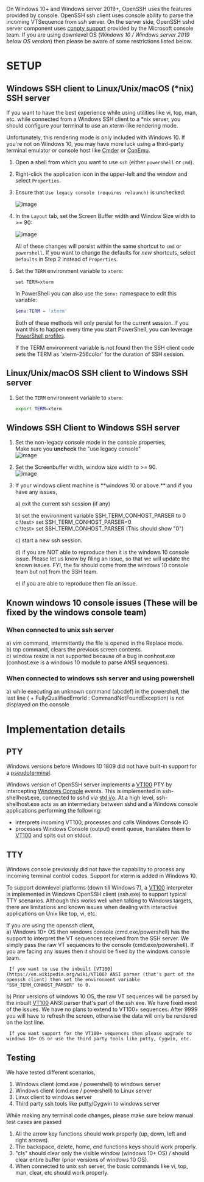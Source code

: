On Windows 10+ and Windows server 2019+, OpenSSH uses the features provided by console. OpenSSH ssh client uses console ability to parse the incoming VTSequence from ssh server. On the server side, OpenSSH sshd server component uses [conpty support](https://devblogs.microsoft.com/commandline/windows-command-line-introducing-the-windows-pseudo-console-conpty/) provided by the Microsoft console team. If you are using downlevel OS (_Windows 10 / Windows server 2019 below OS version_) then please be aware of some restrictions listed below.


# SETUP

## Windows SSH client to Linux/Unix/macOS (*nix) SSH server 
 
If you want to have the best experience while using utilities like vi, top, man, etc. while connected from a Windows SSH client to a *nix server, you should configure your terminal to use an xterm-like rendering mode.

Unfortunately, this rendering mode is only included with Windows 10. If you're not on Windows 10, you may have more luck using a third-party terminal emulator or console host like [Cmder](http://cmder.net/) or [ConEmu](https://conemu.github.io/).

1. Open a shell from which you want to use `ssh` (either `powershell` or `cmd`).
1. Right-click the application icon in the upper-left and the window and select `Properties`.
1. Ensure that `Use legacy console (requires relaunch)` is unchecked:

   ![image](https://cloud.githubusercontent.com/assets/23668037/23882278/cc062726-081c-11e7-8e4c-792da6af23b9.png)    
1. In the `Layout` tab, set the Screen Buffer width and Window Size width to >= 90:

   ![image](https://cloud.githubusercontent.com/assets/23668037/23882328/11ed4116-081d-11e7-87e0-757680ea3a74.png)

   All of these changes will persist within the same shortcut to `cmd` or `powershell`.
   If you want to change the defaults for *new* shortcuts, select `Defaults` in Step 2 instead of `Properties`.
1. Set the `TERM` environment variable to `xterm`:

   ```
   set TERM=xterm 
   ```
   
   In PowerShell you can also use the `$env:` namespace to edit this variable:
   
   ```powershell
   $env:TERM = 'xterm'
   ```
   
   Both of these methods will only persist for the current session.
   If you want this to happen every time you start PowerShell, you can leverage [PowerShell profiles](https://msdn.microsoft.com/en-us/powershell/reference/5.1/microsoft.powershell.core/about/about_profiles).

   If the TERM environment variable is not found then the SSH client code sets the TERM as 'xterm-256color' for the duration of SSH session.

## Linux/Unix/macOS SSH client to Windows SSH server

1. Set the `TERM` environment variable to `xterm`:
   ```bash
   export TERM=xterm
   ```

## Windows SSH Client to Windows SSH server

1) Set the non-legacy console mode in the console properties,   
   Make sure you **uncheck** the "use legacy console"   
![image](https://cloud.githubusercontent.com/assets/23668037/23882278/cc062726-081c-11e7-8e4c-792da6af23b9.png)    

2) Set the Screenbuffer width, window size width to >= 90.   
![image](https://cloud.githubusercontent.com/assets/23668037/23882328/11ed4116-081d-11e7-87e0-757680ea3a74.png)

3) If your windows client machine is **windows 10 or above ** and if you have any issues,   

   a) exit the current ssh session (if any)     

   b) set the environment variable SSH_TERM_CONHOST_PARSER to 0    
           c:\test\> set SSH_TERM_CONHOST_PARSER=0    
           c:\test\> set SSH_TERM_CONHOST_PARSER (This should show "0")    

   c) start a new ssh session.    

   d) if you are NOT able to reproduce then it is the windows 10 console issue. Please let us know by filing an issue, so that we will update the known issues. FYI, the fix should come from the windows 10 console team but not from the SSH team.    

   e) if you are able to reproduce then file an issue.    


## Known windows 10 console issues (These will be fixed by the windows console team)
### When connected to unix ssh server   
a) vim command, intermittently the file is opened in the Replace mode.     
b) top command, clears the previous screen contents.    
c) window resize is not supported because of a bug in conhost.exe (conhost.exe is a windows 10 module to parse ANSI sequences).

### When connected to windows ssh server and using powershell    
a) while executing an unknown command (abcdef) in the powershell, the last line ( + FullyQualifiedErrorId : CommandNotFoundException) is not displayed on the console

# Implementation details
## PTY
Windows versions before Windows 10 1809 did not have built-in support for a [pseudoterminal](https://en.wikipedia.org/wiki/Pseudoterminal). 

Windows version of OpenSSH server implements a [VT100](https://en.wikipedia.org/wiki/VT100) PTY by intercepting [Windows Console](https://msdn.microsoft.com/en-us/library/windows/desktop/ms682055(v=vs.85).aspx) events. This is implemented in ssh-shellhost.exe, connected to sshd via [std i/o](https://en.wikipedia.org/wiki/Standard_streams). At a high level, ssh-shellhost.exe acts as an intermediary between sshd and a Windows console applications performing the following: 
  - interprets incoming VT100, processes and calls Windows Console IO
  - processes Windows Console (output) event queue, translates them to [VT100](https://en.wikipedia.org/wiki/VT100) and spits out on stdout.

## TTY
Windows console previously did not have the capability to process any incoming terminal control codes. Support for xterm is added in Windows 10. 

To support downlevel platforms (down till Windows 7), a [VT100](https://en.wikipedia.org/wiki/VT100) interpreter is implemented in Windows OpenSSH client (ssh.exe) to support typical TTY scenarios. Although this works well when talking to Windows targets, there are limitations and known issues when dealing with interactive applications on Unix like top, vi, etc. 


If you are using the openssh client,  
  a) Windows 10+ OS then windows console (cmd.exe/powershell) has the support to interpret the VT sequences received from the SSH server. We simply pass the raw VT sequences to the console (cmd.exe/powershell). If you are facing any issues then it should be fixed by the windows console team.   

     If you want to use the inbuilt [VT100](https://en.wikipedia.org/wiki/VT100) ANSI parser (that's part of the openssh client) then set the environment variable "SSH_TERM_CONHOST_PARSER" to 0.

  b) Prior versions of windows 10 OS, the raw VT sequences will be parsed by the inbuilt [VT100](https://en.wikipedia.org/wiki/VT100) ANSI parser that's part of the ssh.exe. We have fixed most of the issues. We have no plans to extend to VT100+ sequences. After 9999 you will have to refresh the screen, otherwise the data will only be rendered on the last line.  

     If you want support for the VT100+ sequences then please upgrade to windows 10+ OS or use the third party tools like putty, Cygwin, etc.

## Testing  
We have tested different scenarios,   
1) Windows client (cmd.exe / powershell) to windows server   
2) Windows client (cmd.exe / powershell) to Linux server   
3) Linux client to windows server   
4) Third party ssh tools like putty/Cygwin to windows server   

While making any terminal code changes, please make sure below manual test cases are passed
1) All the arrow key functions should work properly (up, down, left and right arrows).
2) The backspace, delete, home, end functions keys should work properly.
3) "cls" should clear only the visible window (windows 10+ OS) / should clear entire buffer (prior versions of windows 10 OS).
4) When connected to unix ssh server, the basic commands like vi, top, man, clear, etc should work properly.    
